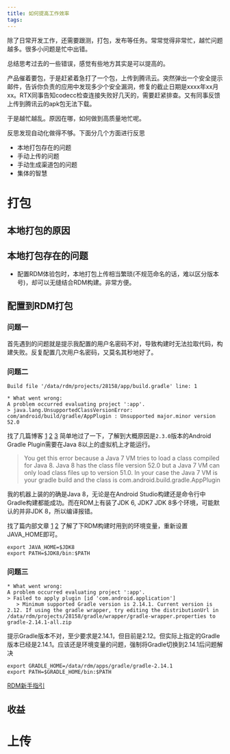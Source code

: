 ```yaml
---
title: 如何提高工作效率
tags:
---
```


除了日常开发工作，还需要跟测，打包，发布等任务。常常觉得非常忙，越忙问题越多。很多小问题是忙中出错。

总结思考过去的一些错误，感觉有些地方其实是可以提高的。

产品催着要包，于是赶紧着急打了一个包，上传到腾讯云。突然弹出一个安全提示邮件，告诉你负责的应用中发现多少个安全漏洞，修复的截止日期是xxxx年xx月xx。RTX同事告知codecc检查连接失败好几天的，需要赶紧排查。又有同事反馈上传到腾讯云的apk包无法下载。

于是越忙越乱。原因在哪，如何做到高质量地忙呢。

反思发现自动化做得不够。下面分几个方面进行反思

+ 本地打包存在的问题
+ 手动上传的问题
+ 手动生成渠道包的问题
+ 集体的智慧

# 打包

## 本地打包的原因

## 本地打包存在的问题


+ 配置RDM体验包时，本地打包上传相当繁琐(不规范命名的话，难以区分版本号)，却可以无缝结合RDM构建。非常方便。

## 配置到RDM打包

### 问题一
首先遇到的问题就是提示我配置的用户名密码不对，导致构建时无法拉取代码，构建失败。反复配置几次用户名密码，又莫名其秒地好了。

### 问题二
```
Build file '/data/rdm/projects/28158/app/build.gradle' line: 1

* What went wrong:
A problem occurred evaluating project ':app'.
> java.lang.UnsupportedClassVersionError: com/android/build/gradle/AppPlugin : Unsupported major.minor version 52.0
```

找了几篇博客 [1][ref] [2][ref2] [3][ref3] 简单地过了一下，了解到大概原因是`2.3.0`版本的Android Gradle Plugin需要在Java 8以上的虚拟机上才能运行。

> You get this error because a Java 7 VM tries to load a class compiled for Java 8. Java 8 has the class file version 52.0 but a Java 7 VM can only load class files up to version 51.0. In your case the Java 7 VM is your gradle build and the class is com.android.build.gradle.AppPlugin

我的机器上装的的确是Java 8，无论是在Android Studio构建还是命令行中Gradle构建都能成功。而在RDM上有装了JDK 6, JDK7 JDK 8多个环境，可能默认的并非JDK 8，所以编译报错。

找了篇内部文章 [1][ref4] [2][ref5] 了解了下RDM构建时用到的环境变量，重新设置JAVA_HOME即可。

```
export JAVA_HOME=$JDK8
export PATH=$JDK8/bin:$PATH
```

### 问题三
```
* What went wrong:
A problem occurred evaluating project ':app'.
> Failed to apply plugin [id 'com.android.application']
   > Minimum supported Gradle version is 2.14.1. Current version is 2.12. If using the gradle wrapper, try editing the distributionUrl in /data/rdm/projects/28158/gradle/wrapper/gradle-wrapper.properties to gradle-2.14.1-all.zip

```

提示Gradle版本不对，至少要求是2.14.1，但目前是2.12。但实际上指定的Gradle版本已经是2.14.1。应该还是环境变量的问题，强制将Gradle切换到2.14.1后问题解决

```
export GRADLE_HOME=/data/rdm/apps/gradle/gradle-2.14.1
export PATH=$GRADLE_HOME/bin:$PATH
```

[RDM新手指引][ref6]

## 收益



# 上传

[ref]: http://blog.csdn.net/yuxiaohui78/article/details/51465207
[ref2]: http://blog.csdn.net/ouyang_peng/article/details/51799001
[ref3]: http://www.jianshu.com/p/5eebd3c609d6
[ref4]: http://km.oa.com/group/18155/articles/show/261590?kmref=knowledge
[ref5]: http://km.oa.com/group/18155/articles/show/283141
[ref6]: http://km.oa.com/group/17345/articles/show/243042?kmref=search&from_page=1&no=5